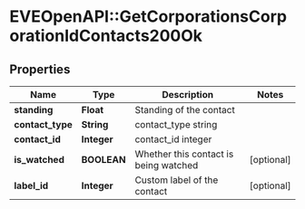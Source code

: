 # EVEOpenAPI::GetCorporationsCorporationIdContacts200Ok

## Properties
Name | Type | Description | Notes
------------ | ------------- | ------------- | -------------
**standing** | **Float** | Standing of the contact | 
**contact_type** | **String** | contact_type string | 
**contact_id** | **Integer** | contact_id integer | 
**is_watched** | **BOOLEAN** | Whether this contact is being watched | [optional] 
**label_id** | **Integer** | Custom label of the contact | [optional] 


